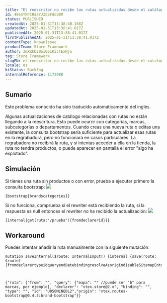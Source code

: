 ```yaml
---
title: "El reescritor no recibe las rutas actualizadas desde el catálogo"
id: 48eSYkPCRaaYJZESFdob8M
status: PUBLISHED
createdAt: 2025-01-31T13:38:40.156Z
updatedAt: 2025-01-31T13:38:41.017Z
publishedAt: 2025-01-31T13:38:41.017Z
firstPublishedAt: 2025-01-31T13:38:41.017Z
contentType: knownIssue
productTeam: Store Framework
author: 2mXZkbi0oi061KicTExNjo
tag: Store Framework
slugEN: el-reescritor-no-recibe-las-rutas-actualizadas-desde-el-catalogo
locale: es
kiStatus: Backlog
internalReference: 1172080
---
```


## Sumario

<div class="alert alert-info">
  <p>Este problema conocido ha sido traducido automáticamente del inglés.</p>
</div>


Algunas actualizaciones de catálogo relacionadas con rutas no están llegando a la reescritura. Esto puede ocurrir con categorías, marcas, subcategorías o departamentos. Cuando creas una nueva ruta o editas una existente, la consulta bootstrap sería suficiente para actualizar esas rutas en la regrabadora, pero no funcionará en casos particulares. La regrabadora no recibirá la ruta, y si intentas acceder a ella en la tienda, la ruta no tendrá productos, o puede aparecer en pantalla el error "algo ha explotado".


##

## Simulación


Si tienes una ruta sin productos o con error, prueba a ejecutar primero la consulta bootstrap:
 ![](https://vtexhelp.zendesk.com/attachments/token/lgRhaWsmwABr8rF4ow1DmLNwC/?name=image.png)

    {bootstrap{brandscategories}}


Si no funciona, comprueba si el rewriter está recibiendo la ruta, si la respuesta es null entonces el rewriter no ha recibido la actualización:
 ![](https://vtexhelp.zendesk.com/attachments/token/W3vx3sa1BFL2DOSIsTh49tuvk/?name=image.png)

    {internal{get(ruta:"/prueba"){fromdeclarerid}}}



##

## Workaround


Puedes intentar añadir la ruta manualmente con la siguiente mutación:

    mutation saveInternal($route: InternalInput!) {internal {save(route: $route) {fromdeclarertypeidqueryendDatebindingresolveAsorigindisableSitemapEntry}}}



    {"ruta": {"from": "", "query": {"mapa": "" //puede ser "b" para marcas, por ejemplo}, "declarer": "vtex.store@2.x", "binding": "", "type": "", "id": "U050MLNQDL2","origin": "vtex.routes-bootstrap@0.4.3:brand-bootstrap"}}






